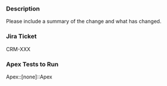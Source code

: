 ### Description

Please include a summary of the change and what has changed.

### Jira Ticket

CRM-XXX

### Apex Tests to Run

Apex::[none]::Apex

